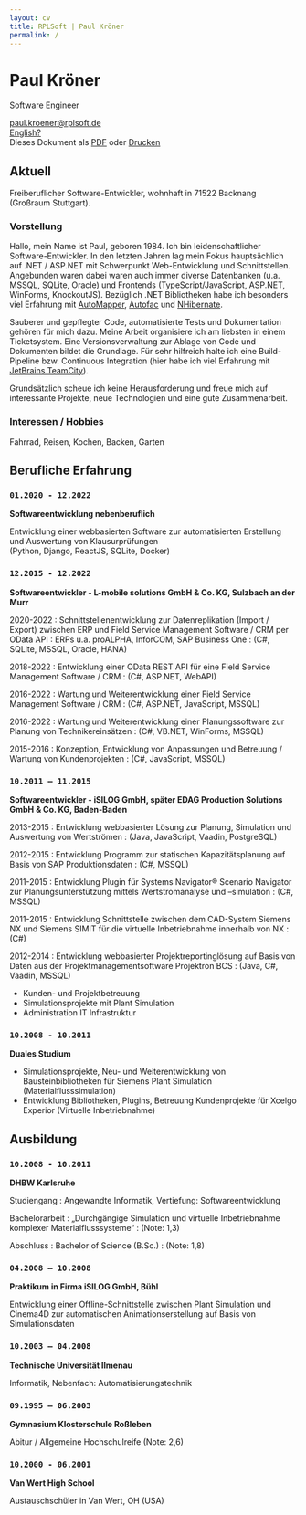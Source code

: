 ```yaml
---
layout: cv
title: RPLSoft | Paul Kröner
permalink: /
---
```


# Paul Kröner
  Software Engineer

<div id="webaddress">
	<div>
		<a href="mailto:paul.kroener@rplsoft.de">paul.kroener@rplsoft.de</a>
	</div>
	<div id="links">
		<div>
			<a href="/en">English?</a>
		</div>
		<div>
			Dieses Dokument als 
			<a href="/assets/pdf/cv-kroener-de.pdf">PDF</a> oder 
			<a href="javascript:if(window.print)window.print()">Drucken</a>
		</div>
	</div>
</div>

## Aktuell

Freiberuflicher Software-Entwickler, wohnhaft in 71522 Backnang (Großraum Stuttgart).

### Vorstellung

Hallo, mein Name ist Paul, geboren 1984. Ich bin leidenschaftlicher Software-Entwickler. In den letzten Jahren lag mein Fokus hauptsächlich auf .NET / ASP.NET mit Schwerpunkt Web-Entwicklung und Schnittstellen. Angebunden waren dabei waren auch immer diverse Datenbanken (u.a. MSSQL, SQLite, Oracle) und Frontends (TypeScript/JavaScript, ASP.NET, WinForms, KnockoutJS). Bezüglich .NET Bibliotheken habe ich besonders viel Erfahrung mit [AutoMapper](https://automapper.org/), [Autofac](https://autofac.org/) und [NHibernate](https://nhibernate.info/).

Sauberer und gepflegter Code, automatisierte Tests und Dokumentation gehören für mich dazu. Meine Arbeit organisiere ich am liebsten in einem Ticketsystem. Eine Versionsverwaltung zur Ablage von Code und Dokumenten bildet die Grundlage. Für sehr hilfreich halte ich eine Build-Pipeline bzw. Continuous Integration (hier habe ich viel Erfahrung mit [JetBrains TeamCity](https://www.jetbrains.com/teamcity/)).

Grundsätzlich scheue ich keine Herausforderung und freue mich auf interessante Projekte, neue Technologien und eine gute Zusammenarbeit.

### Interessen / Hobbies

Fahrrad, Reisen, Kochen, Backen, Garten

## Berufliche Erfahrung

### `01.2020 - 12.2022`
**Softwareentwicklung nebenberuflich**

Entwicklung einer webbasierten Software zur automatisierten Erstellung und Auswertung von Klausurprüfungen\
(Python, Django, ReactJS, SQLite, Docker)

### `12.2015 - 12.2022`
**Softwareentwickler - L-mobile solutions GmbH & Co. KG, Sulzbach an der Murr**

2020-2022
: Schnittstellenentwicklung zur Datenreplikation (Import / Export) zwischen ERP und Field Service Management Software / CRM per OData API
: ERPs u.a. proALPHA, InforCOM, SAP Business One
: (C#, SQLite, MSSQL, Oracle, HANA)

2018-2022
: Entwicklung einer OData REST API für eine Field Service Management Software / CRM
: (C#, ASP.NET, WebAPI)

2016-2022
: Wartung und Weiterentwicklung einer Field Service Management Software / CRM
: (C#, ASP.NET, JavaScript, MSSQL)

2016-2022
: Wartung und Weiterentwicklung einer Planungssoftware zur Planung von Technikereinsätzen
: (C#, VB.NET, WinForms, MSSQL)

2015-2016
: Konzeption, Entwicklung von Anpassungen und Betreuung / Wartung von Kundenprojekten
: (C#, JavaScript, MSSQL)

### `10.2011 – 11.2015`
**Softwareentwickler - iSILOG GmbH, später EDAG Production Solutions GmbH & Co. KG, Baden-Baden**

2013-2015
: Entwicklung webbasierter Lösung zur Planung, Simulation und Auswertung von Wertströmen
: (Java, JavaScript, Vaadin, PostgreSQL)

2012-2015
: Entwicklung Programm zur statischen Kapazitätsplanung auf Basis von SAP Produktionsdaten
: (C#, MSSQL)

2011-2015
: Entwicklung Plugin für Systems Navigator&reg; Scenario Navigator zur Planungsunterstützung mittels Wertstromanalyse und –simulation 
: (C#, MSSQL)

2011-2015
: Entwicklung Schnittstelle zwischen dem CAD-System Siemens NX und Siemens SIMIT für die virtuelle Inbetriebnahme innerhalb von NX 
: (C#)

2012-2014
: Entwicklung webbasierter Projektreportinglösung auf Basis von Daten aus der Projektmanagementsoftware Projektron BCS 
: (Java, C#, Vaadin, MSSQL)

- Kunden- und Projektbetreuung
- Simulationsprojekte mit Plant Simulation
- Administration IT Infrastruktur

### `10.2008 - 10.2011`
**Duales Studium**

- Simulationsprojekte, Neu- und Weiterentwicklung von Bausteinbibliotheken für Siemens Plant Simulation (Materialflusssimulation)
- Entwicklung Bibliotheken, Plugins, Betreuung Kundenprojekte für
Xcelgo Experior (Virtuelle Inbetriebnahme)

## Ausbildung

### `10.2008 - 10.2011`
**DHBW Karlsruhe**

Studiengang
: Angewandte Informatik, Vertiefung: Softwareentwicklung

Bachelorarbeit
: &bdquo;Durchgängige Simulation und virtuelle Inbetriebnahme komplexer Materialflusssysteme&ldquo;
: (Note: 1,3)

Abschluss
: Bachelor of Science (B.Sc.)
: (Note: 1,8)

### `04.2008 – 10.2008`
**Praktikum in Firma iSILOG GmbH, Bühl**

Entwicklung einer Offline-Schnittstelle zwischen Plant Simulation und Cinema4D zur automatischen Animationserstellung auf Basis von Simulationsdaten

### `10.2003 – 04.2008`
**Technische Universität Ilmenau**

Informatik, Nebenfach: Automatisierungstechnik

### `09.1995 – 06.2003`
**Gymnasium Klosterschule Roßleben**

Abitur / Allgemeine Hochschulreife (Note: 2,6)

### `10.2000 - 06.2001`
**Van Wert High School**

Austauschschüler in Van Wert, OH (USA)
